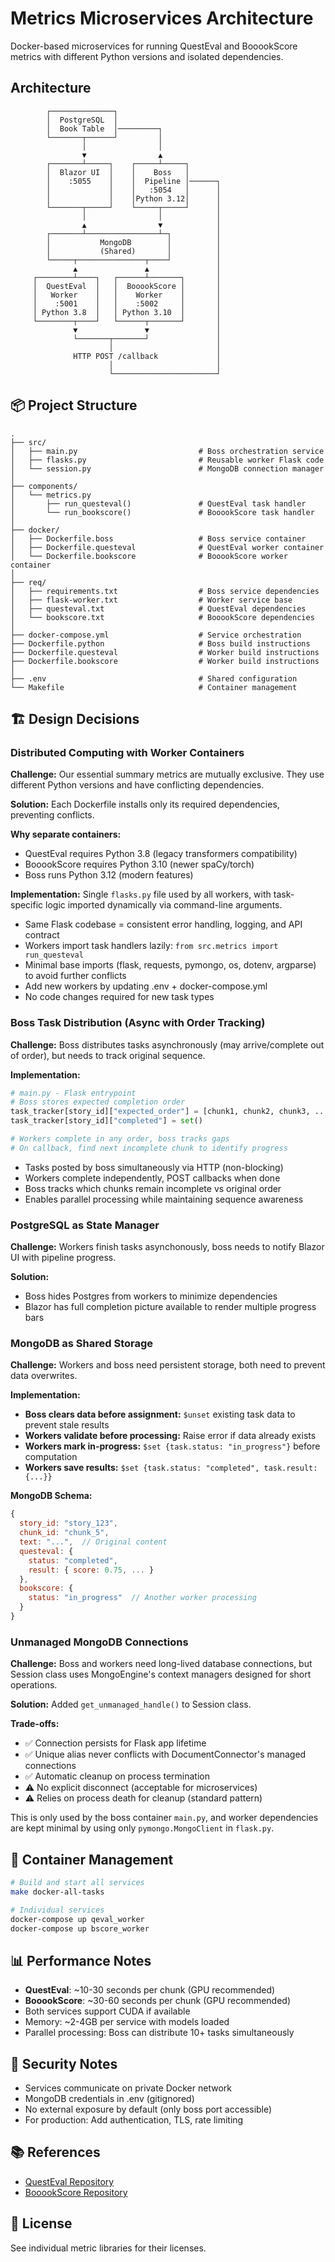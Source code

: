# Metrics Microservices Architecture

Docker-based microservices for running QuestEval and BooookScore metrics with different Python versions and isolated dependencies.

## Architecture

```
        ┌──────────────┐
        │  PostgreSQL  │
        │  Book Table  │─────────┐
        └───────┬──────┘         │
                │                │
                ▼                ▲
        ┌───────┴─────┐    ┌─────┴─────┐
        │  Blazor UI  │    │    Boss   │
        │    :5055    │    │  Pipeline │──────┐
        │             │    │   :5054   │      │
        │             │    │Python 3.12│      │
        └───────┬─────┘    └─────┬─────┘      │
                │                │            │
                ▲                ▼            │
        ┌───────┴────────────────┴─┐          │
        │           MongoDB        │          │
        │           (Shared)       │          │
        └─────┬───────────────┬────┘          │
              ▲               ▲               │
     ┌────────┴────┐   ┌──────┴───────┐       │
     │  QuestEval  │   │  BooookScore │       │
     │   Worker    │   │    Worker    │       │
     │    :5001    │   │    :5002     │       │
     │ Python 3.8  │   │ Python 3.10  │       │
     └────────┬────┘   └──────┬───────┘       │
              ▼               ▼               │
              └───────┬───────┘               │
                      │                       │
              HTTP POST /callback             │
                      │                       │
                      └───────────────────────┘
```

## 📦 Project Structure

```
.                                                                     
├── src/
│   ├── main.py                           # Boss orchestration service
│   ├── flasks.py                         # Reusable worker Flask code
│   └── session.py                        # MongoDB connection manager
│                                                                     
├── components/
│   └── metrics.py
│       ├── run_questeval()               # QuestEval task handler
│       └── run_bookscore()               # BooookScore task handler
│                                                                     
├── docker/
│   ├── Dockerfile.boss                   # Boss service container
│   ├── Dockerfile.questeval              # QuestEval worker container
│   └── Dockerfile.bookscore              # BooookScore worker container
│                                                                     
├── req/
│   ├── requirements.txt                  # Boss service dependencies
│   ├── flask-worker.txt                  # Worker service base
│   ├── questeval.txt                     # QuestEval dependencies
│   └── bookscore.txt                     # BooookScore dependencies
│                                                                     
├── docker-compose.yml                    # Service orchestration
├── Dockerfile.python                     # Boss build instructions
├── Dockerfile.questeval                  # Worker build instructions
├── Dockerfile.bookscore                  # Worker build instructions
│                                                                     
├── .env                                  # Shared configuration
└── Makefile                              # Container management
```

## 🏗️ Design Decisions

### Distributed Computing with Worker Containers

**Challenge:** Our essential summary metrics are mutually exclusive. They use different Python versions and have conflicting dependencies.

**Solution:** Each Dockerfile installs only its required dependencies, preventing conflicts.

**Why separate containers:**
- QuestEval requires Python 3.8 (legacy transformers compatibility)
- BooookScore requires Python 3.10 (newer spaCy/torch)
- Boss runs Python 3.12 (modern features)

**Implementation:** Single `flasks.py` file used by all workers, with task-specific logic imported dynamically via command-line arguments.

- Same Flask codebase = consistent error handling, logging, and API contract
- Workers import task handlers lazily: `from src.metrics import run_questeval`
- Minimal base imports (flask, requests, pymongo, os, dotenv, argparse) to avoid further conflicts
- Add new workers by updating .env + docker-compose.yml
- No code changes required for new task types

### Boss Task Distribution (Async with Order Tracking)

**Challenge:** Boss distributes tasks asynchronously (may arrive/complete out of order), but needs to track original sequence.

**Implementation:**
```python
# main.py - Flask entrypoint
# Boss stores expected completion order
task_tracker[story_id]["expected_order"] = [chunk1, chunk2, chunk3, ...]
task_tracker[story_id]["completed"] = set()

# Workers complete in any order, boss tracks gaps
# On callback, find next incomplete chunk to identify progress
```

- Tasks posted by boss simultaneously via HTTP (non-blocking)
- Workers complete independently, POST callbacks when done
- Boss tracks which chunks remain incomplete vs original order
- Enables parallel processing while maintaining sequence awareness

### PostgreSQL as State Manager

**Challenge:** Workers finish tasks asynchonously, boss needs to notify Blazor UI with pipeline progress.

**Solution:**
- Boss hides Postgres from workers to minimize dependencies
- Blazor has full completion picture available to render multiple progress bars

### MongoDB as Shared Storage

**Challenge:** Workers and boss need persistent storage, both need to prevent data overwrites.

**Implementation:**
- **Boss clears data before assignment:** `$unset` existing task data to prevent stale results
- **Workers validate before processing:** Raise error if data already exists
- **Workers mark in-progress:** `$set {task.status: "in_progress"}` before computation
- **Workers save results:** `$set {task.status: "completed", task.result: {...}}`

**MongoDB Schema:**
```javascript
{
  story_id: "story_123",
  chunk_id: "chunk_5",
  text: "...",  // Original content
  questeval: {
    status: "completed",
    result: { score: 0.75, ... }
  },
  bookscore: {
    status: "in_progress"  // Another worker processing
  }
}
```

### Unmanaged MongoDB Connections

**Challenge:** Boss and workers need long-lived database connections, but Session class uses MongoEngine's context managers designed for short operations.

**Solution:** Added `get_unmanaged_handle()` to Session class.

**Trade-offs:**
- ✅ Connection persists for Flask app lifetime
- ✅ Unique alias never conflicts with DocumentConnector's managed connections
- ✅ Automatic cleanup on process termination
- ⚠️ No explicit disconnect (acceptable for microservices)
- ⚠️ Relies on process death for cleanup (standard pattern)

This is only used by the boss container `main.py`, and worker dependencies are kept minimal by using only `pymongo.MongoClient` in `flask.py`.



## 🚀 Container Management

```bash
# Build and start all services
make docker-all-tasks

# Individual services
docker-compose up qeval_worker
docker-compose up bscore_worker
```

## 📊 Performance Notes

- **QuestEval**: ~10-30 seconds per chunk (GPU recommended)
- **BooookScore**: ~30-60 seconds per chunk (GPU recommended)  
- Both services support CUDA if available
- Memory: ~2-4GB per service with models loaded
- Parallel processing: Boss can distribute 10+ tasks simultaneously

## 🔐 Security Notes

- Services communicate on private Docker network
- MongoDB credentials in .env (gitignored)
- No external exposure by default (only boss port accessible)
- For production: Add authentication, TLS, rate limiting

## 📚 References

- [QuestEval Repository](https://github.com/ThomasScialom/QuestEval)
- [BooookScore Repository](https://github.com/lilakk/BooookScore)

## 📄 License

See individual metric libraries for their licenses.